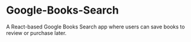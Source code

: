 # Google-Books-Search
A React-based Google Books Search app where users can save books to review or purchase later.

